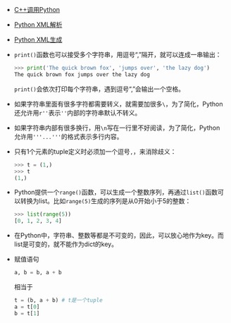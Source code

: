 - [C++调用Python](https://www.cnblogs.com/findumars/p/6142330.html)

- [Python XML解析](http://www.runoob.com/python/python-xml.html)

- [Python XML生成](https://www.cnblogs.com/haigege/p/5712854.html) 

- `print()`函数也可以接受多个字符串，用逗号“,”隔开，就可以连成一串输出：

  ```python
  >>> print('The quick brown fox', 'jumps over', 'the lazy dog')
  The quick brown fox jumps over the lazy dog
  ```

  `print()`会依次打印每个字符串，遇到逗号“,”会输出一个空格。

- 如果字符串里面有很多字符都需要转义，就需要加很多`\`，为了简化，Python还允许用`r''`表示`''`内部的字符串默认不转义。

- 如果字符串内部有很多换行，用`\n`写在一行里不好阅读，为了简化，Python允许用`'''...'''`的格式表示多行内容。

- 只有1个元素的tuple定义时必须加一个逗号`,`，来消除歧义：

  ```python
  >>> t = (1,)
  >>> t
  (1,)
  ```

- Python提供一个`range()`函数，可以生成一个整数序列，再通过`list()`函数可以转换为list。比如`range(5)`生成的序列是从0开始小于5的整数：

  ```python
  >>> list(range(5))
  [0, 1, 2, 3, 4]
  ```

- 在Python中，字符串、整数等都是不可变的，因此，可以放心地作为key。而list是可变的，就不能作为dict的key。

- 赋值语句

  ```python
  a, b = b, a + b
  ```
  相当于
  ```python
  t = (b, a + b) # t是一个tuple
  a = t[0]
  b = t[1]
  ```